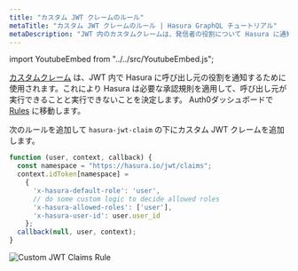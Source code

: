 ```yaml
---
title: "カスタム JWT クレームのルール"
metaTitle: "カスタム JWT クレームのルール | Hasura GraphQL チュートリアル"
metaDescription: "JWT 内のカスタムクレームは、発信者の役割について Hasura に通知するために使用されます。これにより Hasura は 発信者が実行できることと実行できないことを決定するために必要な承認ルールを決定します。"
---
```


import YoutubeEmbed from "../../src/YoutubeEmbed.js";

<YoutubeEmbed link="https://www.youtube.com/embed/AAVn87dBOCU" />

[カスタムクレーム](https://auth0.com/docs/scopes/current/custom-claims) は、JWT 内で Hasura に呼び出し元の役割を通知するために使用されます。これにより Hasura は必要な承認規則を適用して、呼び出し元が実行できることと実行できないことを決定します。
Auth0ダッシュボードで [Rules](https://manage.auth0.com/#/rules) に移動します。

次のルールを追加して `hasura-jwt-claim` の下にカスタム JWT クレームを追加します。

```javascript
function (user, context, callback) {
  const namespace = "https://hasura.io/jwt/claims";
  context.idToken[namespace] =
    {
      'x-hasura-default-role': 'user',
      // do some custom logic to decide allowed roles
      'x-hasura-allowed-roles': ['user'],
      'x-hasura-user-id': user.user_id
    };
  callback(null, user, context);
}
```

![Custom JWT Claims Rule](https://graphql-engine-cdn.hasura.io/learn-hasura/assets/graphql-hasura/custom-jwt-claims-rule.png)

